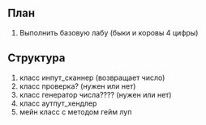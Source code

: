## План
1. Выполнить базовую лабу (быки и коровы 4 цифры)



## Структура
1. класс инпут_сканнер (возвращает число)
2. класс проверка? (нужен или нет)
3. класс генератор числа???? (нужен или нет)
4. класс аутпут_хендлер
5. мейн класс с методом гейм луп